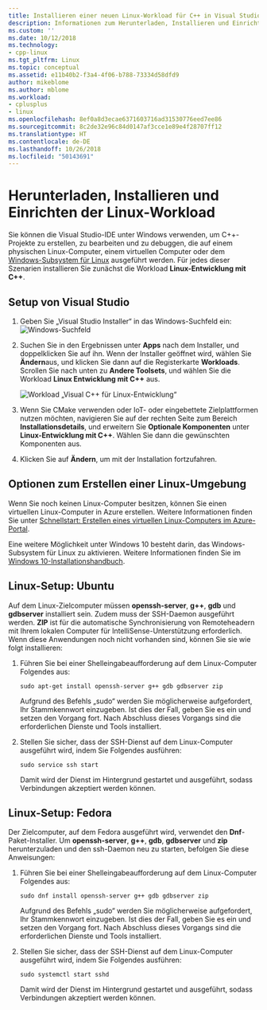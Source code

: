 ```yaml
---
title: Installieren einer neuen Linux-Workload für C++ in Visual Studio | Microsoft-Dokumentation
description: Informationen zum Herunterladen, Installieren und Einrichten der Linux-Workload für C++ in Visual Studio
ms.custom: ''
ms.date: 10/12/2018
ms.technology:
- cpp-linux
ms.tgt_pltfrm: Linux
ms.topic: conceptual
ms.assetid: e11b40b2-f3a4-4f06-b788-73334d58dfd9
author: mikeblome
ms.author: mblome
ms.workload:
- cplusplus
- linux
ms.openlocfilehash: 8ef0a8d3ecae6371603716ad31530776eed7ee86
ms.sourcegitcommit: 8c2de32e96c84d0147af3cce1e89e4f28707ff12
ms.translationtype: HT
ms.contentlocale: de-DE
ms.lasthandoff: 10/26/2018
ms.locfileid: "50143691"
---
```

# <a name="download-install-and-setup-the-linux-workload"></a>Herunterladen, Installieren und Einrichten der Linux-Workload

Sie können die Visual Studio-IDE unter Windows verwenden, um C++-Projekte zu erstellen, zu bearbeiten und zu debuggen, die auf einem physischen Linux-Computer, einem virtuellen Computer oder dem [Windows-Subsystem für Linux](/windows/wsl/about) ausgeführt werden. Für jedes dieser Szenarien installieren Sie zunächst die Workload **Linux-Entwicklung mit C++**.

## <a name="visual-studio-setup"></a>Setup von Visual Studio

1. Geben Sie „Visual Studio Installer“ in das Windows-Suchfeld ein: ![Windows-Suchfeld](media/visual-studio-installer-search.png)
2. Suchen Sie in den Ergebnissen unter **Apps** nach dem Installer, und doppelklicken Sie auf ihn. Wenn der Installer geöffnet wird, wählen Sie **Ändern**aus, und klicken Sie dann auf die Registerkarte **Workloads**. Scrollen Sie nach unten zu **Andere Toolsets**, und wählen Sie die Workload **Linux Entwicklung mit C++** aus.

   ![Workload „Visual C++ für Linux-Entwicklung“](media/linuxworkload.png)

1. Wenn Sie CMake verwenden oder IoT- oder eingebettete Zielplattformen nutzen möchten, navigieren Sie auf der rechten Seite zum Bereich **Installationsdetails**, und erweitern Sie **Optionale Komponenten** unter **Linux-Entwicklung mit C++**. Wählen Sie dann die gewünschten Komponenten aus.

1. Klicken Sie auf **Ändern**, um mit der Installation fortzufahren.

## <a name="options-for-creating-a-linux-environment"></a>Optionen zum Erstellen einer Linux-Umgebung

Wenn Sie noch keinen Linux-Computer besitzen, können Sie einen virtuellen Linux-Computer in Azure erstellen. Weitere Informationen finden Sie unter [Schnellstart: Erstellen eines virtuellen Linux-Computers im Azure-Portal](/azure/virtual-machines/linux/quick-create-portal).

Eine weitere Möglichkeit unter Windows 10 besteht darin, das Windows-Subsystem für Linux zu aktivieren. Weitere Informationen finden Sie im [Windows 10-Installationshandbuch](/windows/wsl/install-win10).

## <a name="linux-setup-ubuntu"></a>Linux-Setup: Ubuntu

Auf dem Linux-Zielcomputer müssen **openssh-server**, **g++**, **gdb** und **gdbserver** installiert sein. Zudem muss der SSH-Daemon ausgeführt werden. **ZIP** ist für die automatische Synchronisierung von Remoteheadern mit Ihrem lokalen Computer für IntelliSense-Unterstützung erforderlich. Wenn diese Anwendungen noch nicht vorhanden sind, können Sie sie wie folgt installieren:

1. Führen Sie bei einer Shelleingabeaufforderung auf dem Linux-Computer Folgendes aus:

   `sudo apt-get install openssh-server g++ gdb gdbserver zip`

   Aufgrund des Befehls „sudo“ werden Sie möglicherweise aufgefordert, Ihr Stammkennwort einzugeben.  Ist dies der Fall, geben Sie es ein und setzen den Vorgang fort. Nach Abschluss dieses Vorgangs sind die erforderlichen Dienste und Tools installiert.

1. Stellen Sie sicher, dass der SSH-Dienst auf dem Linux-Computer ausgeführt wird, indem Sie Folgendes ausführen:

   `sudo service ssh start`

   Damit wird der Dienst im Hintergrund gestartet und ausgeführt, sodass Verbindungen akzeptiert werden können.

## <a name="linux-setup-fedora"></a>Linux-Setup: Fedora

Der Zielcomputer, auf dem Fedora ausgeführt wird, verwendet den **Dnf**-Paket-Installer. Um **openssh-server**, **g++**, **gdb**, **gdbserver** und **zip** herunterzuladen und den ssh-Daemon neu zu starten, befolgen Sie diese Anweisungen:

1. Führen Sie bei einer Shelleingabeaufforderung auf dem Linux-Computer Folgendes aus:

   `sudo dnf install openssh-server g++ gdb gdbserver zip`

   Aufgrund des Befehls „sudo“ werden Sie möglicherweise aufgefordert, Ihr Stammkennwort einzugeben.  Ist dies der Fall, geben Sie es ein und setzen den Vorgang fort. Nach Abschluss dieses Vorgangs sind die erforderlichen Dienste und Tools installiert.

1. Stellen Sie sicher, dass der SSH-Dienst auf dem Linux-Computer ausgeführt wird, indem Sie Folgendes ausführen:

   `sudo systemctl start sshd`

   Damit wird der Dienst im Hintergrund gestartet und ausgeführt, sodass Verbindungen akzeptiert werden können.

